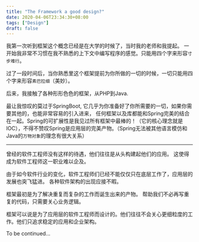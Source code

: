 ```yaml
---
title: "The Framework a good design?"
date: 2020-04-06T23:34:30+08:00
tags: ["Design"]
draft: false
---
```


我第一次听到框架这个概念已经是在大学的时候了，当时我的老师和我提起。
一开始我非常不习惯在我不熟悉的上下文中编写程序的感觉。只能用四个字来形容`寸步难行`。

过了一段时间后，当你熟悉里这个框架提前为你所做的一切的时候，一切只能用四个字来形容`素巴拉细`（美妙）。

后来，我接触了各种形形色色的框架，从PHP到Java.

最让我惊叹的莫过于SpringBoot, 它几乎为你准备好了你所需要的一切，如果你需要其他的，也能非常容易的引入进来，
任何框架以及库都能和Spring完美的结合在一起。Spring的可扩展性是我见过所有框架中最棒的！（它的核心理念就是IOC），不得不赞叹Spring是应用层的完美产物。（Spring无法被其他语言模仿和Java的`万物对象`的理念有很大关系）

---

曾经的软件工程师没有这样的待遇，他们往往是从头构建起他们的应用。
这使得成为软件工程师这一职业难以企及。

由于如今软件行业的变化，软件工程师们已经不能仅仅只在底层工作了，应用层的发展也突飞猛进。
各种软件架构的出现应接不暇。

框架最初是为了解决重复而复杂的工作而诞生出来的产物。
帮助我们不必再写重复的代码，只需要关心业务逻辑。

框架可以说是为了应用层的软件工程师而设计的。他们往往不会关心更细粒度的工作。他们只追求稳定的应用和企业架构。

To be continued...